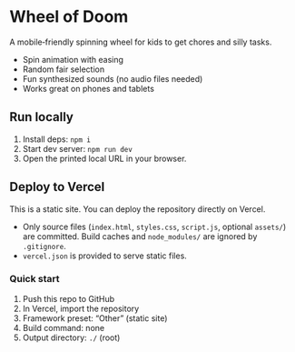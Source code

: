 # Wheel of Doom

A mobile‑friendly spinning wheel for kids to get chores and silly tasks.

- Spin animation with easing
- Random fair selection
- Fun synthesized sounds (no audio files needed)
- Works great on phones and tablets

## Run locally

1. Install deps: `npm i`
2. Start dev server: `npm run dev`
3. Open the printed local URL in your browser.

## Deploy to Vercel

This is a static site. You can deploy the repository directly on Vercel.

- Only source files (`index.html`, `styles.css`, `script.js`, optional `assets/`) are committed. Build caches and `node_modules/` are ignored by `.gitignore`.
- `vercel.json` is provided to serve static files.

### Quick start

1. Push this repo to GitHub
2. In Vercel, import the repository
3. Framework preset: “Other” (static site)
4. Build command: none
5. Output directory: `./` (root)


